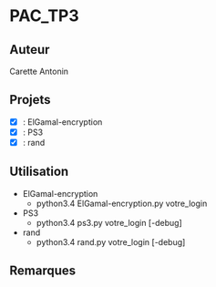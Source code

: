 # PAC_TP3

Auteur
------
Carette Antonin

Projets
-------

*	[x] : ElGamal-encryption
*	[x] : PS3
*	[x] : rand

Utilisation
-----------

*	ElGamal-encryption
    *	python3.4 ElGamal-encryption.py votre_login
* PS3
    * python3.4 ps3.py votre_login [-debug]
* rand
    * python3.4 rand.py votre_login [-debug]

Remarques
---------
